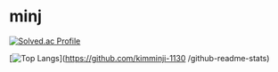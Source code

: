 # minj
[![Solved.ac Profile](http://mazassumnida.wtf/api/v2/generate_badge?boj=ddaa63777)](https://solved.ac/ddaa63777/)

[![Top Langs](https://github-readme-stats.vercel.app/api/top-langs/?username=kimminji-1130&layout=compact)](https://github.com/kimminji-1130
/github-readme-stats)
